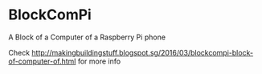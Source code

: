 # BlockComPi
A Block of a Computer of a Raspberry Pi phone

Check http://makingbuildingstuff.blogspot.sg/2016/03/blockcompi-block-of-computer-of.html for more info
